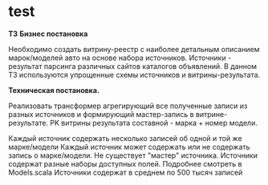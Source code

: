 # test
**ТЗ**
**Бизнес постановка**

Необходимо создать витрину-реестр с наиболее детальным описанием марок/моделей авто на основе набора источников.
Источники - результат парсинга различных сайтов каталогов объявлений.
В данном ТЗ используются упрощенные схемы источников и витрины-результата.

**Техническая постановка.**

Реализовать трансформер агрегирующий все полученные записи из разных источников и формирующий мастер-запись в витрине-результате. PK витрины результата составной - марка + номер модели.

Каждый источник содержать несколько записей об одной и той же марке/модели
Каждый источник может содержать или не содержать запись о марке/модели. Не существует "мастер" источника.
Источники содержат разные наборы доступных полей. Подробнее смотреть в Models.scala
Источники содержат в среднем по 500 тысяч записей

